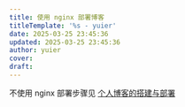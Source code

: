```yaml
---
title: 使用 nginx 部署博客
titleTemplate: '%s - yuier'
date: 2025-03-25 23:45:36
updated: 2025-03-25 23:45:36
author: yuier
cover: 
draft: 
---
```


不使用 nginx 部署步骤见 [个人博客的搭建与部署](https://yuier.com/posts/002-blog-deploy)